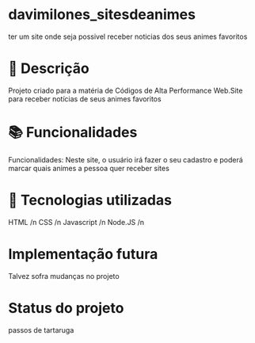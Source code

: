 # davimilones_sitesdeanimes
ter um site onde seja possivel receber noticias dos seus animes favoritos 
#  📝 Descrição
Projeto criado para a matéria de Códigos de Alta Performance Web.Site para receber notícias de seus animes favoritos
#  📚 Funcionalidades
Funcionalidades: Neste site, o usuário irá fazer o seu cadastro e poderá marcar quais animes a pessoa quer receber sites
#   🔧 Tecnologias utilizadas
HTML /n
CSS  /n
Javascript /n
Node.JS /n
#  Implementação futura
Talvez sofra mudanças no projeto
# Status do projeto
passos de tartaruga
